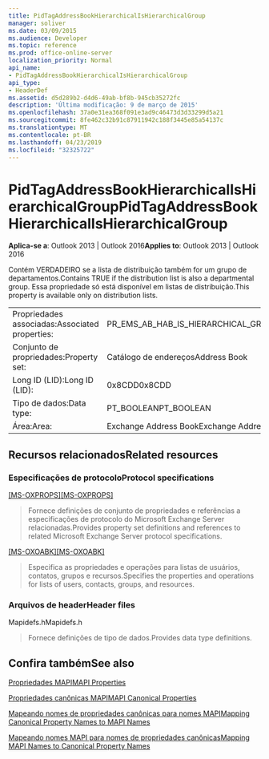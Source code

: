 ```yaml
---
title: PidTagAddressBookHierarchicalIsHierarchicalGroup
manager: soliver
ms.date: 03/09/2015
ms.audience: Developer
ms.topic: reference
ms.prod: office-online-server
localization_priority: Normal
api_name:
- PidTagAddressBookHierarchicalIsHierarchicalGroup
api_type:
- HeaderDef
ms.assetid: d5d289b2-d4d6-49ab-bf8b-945cb35272fc
description: 'Última modificação: 9 de março de 2015'
ms.openlocfilehash: 37a0e31ea368f091e3ad9c46473d3d33299d5a21
ms.sourcegitcommit: 8fe462c32b91c87911942c188f3445e85a54137c
ms.translationtype: MT
ms.contentlocale: pt-BR
ms.lasthandoff: 04/23/2019
ms.locfileid: "32325722"
---
```

# <a name="pidtagaddressbookhierarchicalishierarchicalgroup"></a><span data-ttu-id="764d7-103">PidTagAddressBookHierarchicalIsHierarchicalGroup</span><span class="sxs-lookup"><span data-stu-id="764d7-103">PidTagAddressBookHierarchicalIsHierarchicalGroup</span></span>

  
  
<span data-ttu-id="764d7-104">**Aplica-se a**: Outlook 2013 | Outlook 2016</span><span class="sxs-lookup"><span data-stu-id="764d7-104">**Applies to**: Outlook 2013 | Outlook 2016</span></span> 
  
<span data-ttu-id="764d7-105">Contém VERDADEIRO se a lista de distribuição também for um grupo de departamentos.</span><span class="sxs-lookup"><span data-stu-id="764d7-105">Contains TRUE if the distribution list is also a departmental group.</span></span> <span data-ttu-id="764d7-106">Essa propriedade só está disponível em listas de distribuição.</span><span class="sxs-lookup"><span data-stu-id="764d7-106">This property is available only on distribution lists.</span></span>
  
|||
|:-----|:-----|
|<span data-ttu-id="764d7-107">Propriedades associadas:</span><span class="sxs-lookup"><span data-stu-id="764d7-107">Associated properties:</span></span>  <br/> |<span data-ttu-id="764d7-108">PR_EMS_AB_HAB_IS_HIERARCHICAL_GROUP</span><span class="sxs-lookup"><span data-stu-id="764d7-108">PR_EMS_AB_HAB_IS_HIERARCHICAL_GROUP</span></span>  <br/> |
|<span data-ttu-id="764d7-109">Conjunto de propriedades:</span><span class="sxs-lookup"><span data-stu-id="764d7-109">Property set:</span></span>  <br/> |<span data-ttu-id="764d7-110">Catálogo de endereços</span><span class="sxs-lookup"><span data-stu-id="764d7-110">Address Book</span></span>  <br/> |
|<span data-ttu-id="764d7-111">Long ID (LID):</span><span class="sxs-lookup"><span data-stu-id="764d7-111">Long ID (LID):</span></span>  <br/> |<span data-ttu-id="764d7-112">0x8CDD</span><span class="sxs-lookup"><span data-stu-id="764d7-112">0x8CDD</span></span>  <br/> |
|<span data-ttu-id="764d7-113">Tipo de dados:</span><span class="sxs-lookup"><span data-stu-id="764d7-113">Data type:</span></span>  <br/> |<span data-ttu-id="764d7-114">PT_BOOLEAN</span><span class="sxs-lookup"><span data-stu-id="764d7-114">PT_BOOLEAN</span></span>  <br/> |
|<span data-ttu-id="764d7-115">Área:</span><span class="sxs-lookup"><span data-stu-id="764d7-115">Area:</span></span>  <br/> |<span data-ttu-id="764d7-116">Exchange Address Book</span><span class="sxs-lookup"><span data-stu-id="764d7-116">Exchange Address Book</span></span>  <br/> |
   
## <a name="related-resources"></a><span data-ttu-id="764d7-117">Recursos relacionados</span><span class="sxs-lookup"><span data-stu-id="764d7-117">Related resources</span></span>

### <a name="protocol-specifications"></a><span data-ttu-id="764d7-118">Especificações de protocolo</span><span class="sxs-lookup"><span data-stu-id="764d7-118">Protocol specifications</span></span>

<span data-ttu-id="764d7-119">[[MS-OXPROPS]](https://msdn.microsoft.com/library/f6ab1613-aefe-447d-a49c-18217230b148%28Office.15%29.aspx)</span><span class="sxs-lookup"><span data-stu-id="764d7-119">[[MS-OXPROPS]](https://msdn.microsoft.com/library/f6ab1613-aefe-447d-a49c-18217230b148%28Office.15%29.aspx)</span></span>
  
> <span data-ttu-id="764d7-120">Fornece definições de conjunto de propriedades e referências a especificações de protocolo do Microsoft Exchange Server relacionadas.</span><span class="sxs-lookup"><span data-stu-id="764d7-120">Provides property set definitions and references to related Microsoft Exchange Server protocol specifications.</span></span>
    
<span data-ttu-id="764d7-121">[[MS-OXOABK]](https://msdn.microsoft.com/library/cc433489%28v=exchg.80%29)</span><span class="sxs-lookup"><span data-stu-id="764d7-121">[[MS-OXOABK]](https://msdn.microsoft.com/library/cc433489%28v=exchg.80%29)</span></span>
  
> <span data-ttu-id="764d7-122">Especifica as propriedades e operações para listas de usuários, contatos, grupos e recursos.</span><span class="sxs-lookup"><span data-stu-id="764d7-122">Specifies the properties and operations for lists of users, contacts, groups, and resources.</span></span>
    
### <a name="header-files"></a><span data-ttu-id="764d7-123">Arquivos de header</span><span class="sxs-lookup"><span data-stu-id="764d7-123">Header files</span></span>

<span data-ttu-id="764d7-124">Mapidefs.h</span><span class="sxs-lookup"><span data-stu-id="764d7-124">Mapidefs.h</span></span>
  
> <span data-ttu-id="764d7-125">Fornece definições de tipo de dados.</span><span class="sxs-lookup"><span data-stu-id="764d7-125">Provides data type definitions.</span></span>
    
## <a name="see-also"></a><span data-ttu-id="764d7-126">Confira também</span><span class="sxs-lookup"><span data-stu-id="764d7-126">See also</span></span>



[<span data-ttu-id="764d7-127">Propriedades MAPI</span><span class="sxs-lookup"><span data-stu-id="764d7-127">MAPI Properties</span></span>](mapi-properties.md)
  
[<span data-ttu-id="764d7-128">Propriedades canônicas MAPI</span><span class="sxs-lookup"><span data-stu-id="764d7-128">MAPI Canonical Properties</span></span>](mapi-canonical-properties.md)
  
[<span data-ttu-id="764d7-129">Mapeando nomes de propriedades canônicas para nomes MAPI</span><span class="sxs-lookup"><span data-stu-id="764d7-129">Mapping Canonical Property Names to MAPI Names</span></span>](mapping-canonical-property-names-to-mapi-names.md)
  
[<span data-ttu-id="764d7-130">Mapeando nomes MAPI para nomes de propriedades canônicas</span><span class="sxs-lookup"><span data-stu-id="764d7-130">Mapping MAPI Names to Canonical Property Names</span></span>](mapping-mapi-names-to-canonical-property-names.md)

